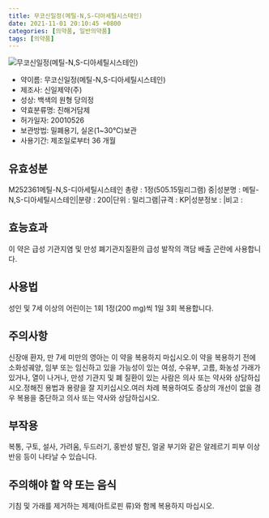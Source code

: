 ```yaml
---
title: 무코신일정(메틸-N,S-디아세틸시스테인)
date: 2021-11-01 20:10:45 +0800
categories: [의약품, 일반의약품]
tags: [의약품]
---
```

![무코신일정(메틸-N,S-디아세틸시스테인)](https://nedrug.mfds.go.kr/pbp/cmn/itemImageDownload/151369816808500008)

- 약이름: 무코신일정(메틸-N,S-디아세틸시스테인)
- 제조사: 신일제약(주)
- 성상: 백색의 원형 당의정
- 약효분류명: 진해거담제
- 허가일자: 20010526
- 보관방법: 밀폐용기, 실온(1~30℃)보관
- 사용기간: 제조일로부터 36 개월
## 유효성분
M252361메틸-N,S-디아세틸시스테인
총량 : 1정(505.15밀리그램) 중|성분명 : 메틸-N,S-디아세틸시스테인|분량 : 200|단위 : 밀리그램|규격 : KP|성분정보 : |비고 :
## 효능효과
이 약은 급성 기관지염 및 만성 폐기관지질환의 급성 발작의 객담 배출 곤란에 사용합니다.
## 사용법
성인 및 7세 이상의 어린이는 1회 1정(200 mg)씩 1일 3회 복용합니다.
## 주의사항
신장애 환자, 만 7세 미만의 영아는 이 약을 복용하지 마십시오.이 약을 복용하기 전에 소화성궤양, 임부 또는 임신하고 있을 가능성이 있는 여성, 수유부, 고름, 화농성 가래가 있거나, 열이 나거나, 만성 기관지 및 폐 질환이 있는 사람은 의사 또는 약사와 상담하십시오.정해진 용법과 용량을 잘 지키십시오.여러 차례 복용하여도 증상의 개선이 없을 경우 복용을 중단하고 의사 또는 약사와 상담하십시오.
## 부작용
복통, 구토, 설사, 가려움, 두드러기, 홍반성 발진, 얼굴 부기와 같은 알레르기 피부 이상반응 등이 나타날 수 있습니다.
## 주의해야 할 약 또는 음식
기침 및 가래를 제거하는 제제(아트로핀 류)와 함께 복용하지 마십시오.
